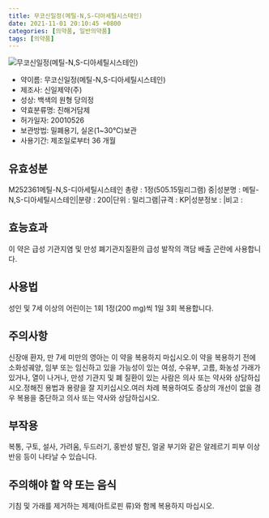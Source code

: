 ```yaml
---
title: 무코신일정(메틸-N,S-디아세틸시스테인)
date: 2021-11-01 20:10:45 +0800
categories: [의약품, 일반의약품]
tags: [의약품]
---
```

![무코신일정(메틸-N,S-디아세틸시스테인)](https://nedrug.mfds.go.kr/pbp/cmn/itemImageDownload/151369816808500008)

- 약이름: 무코신일정(메틸-N,S-디아세틸시스테인)
- 제조사: 신일제약(주)
- 성상: 백색의 원형 당의정
- 약효분류명: 진해거담제
- 허가일자: 20010526
- 보관방법: 밀폐용기, 실온(1~30℃)보관
- 사용기간: 제조일로부터 36 개월
## 유효성분
M252361메틸-N,S-디아세틸시스테인
총량 : 1정(505.15밀리그램) 중|성분명 : 메틸-N,S-디아세틸시스테인|분량 : 200|단위 : 밀리그램|규격 : KP|성분정보 : |비고 :
## 효능효과
이 약은 급성 기관지염 및 만성 폐기관지질환의 급성 발작의 객담 배출 곤란에 사용합니다.
## 사용법
성인 및 7세 이상의 어린이는 1회 1정(200 mg)씩 1일 3회 복용합니다.
## 주의사항
신장애 환자, 만 7세 미만의 영아는 이 약을 복용하지 마십시오.이 약을 복용하기 전에 소화성궤양, 임부 또는 임신하고 있을 가능성이 있는 여성, 수유부, 고름, 화농성 가래가 있거나, 열이 나거나, 만성 기관지 및 폐 질환이 있는 사람은 의사 또는 약사와 상담하십시오.정해진 용법과 용량을 잘 지키십시오.여러 차례 복용하여도 증상의 개선이 없을 경우 복용을 중단하고 의사 또는 약사와 상담하십시오.
## 부작용
복통, 구토, 설사, 가려움, 두드러기, 홍반성 발진, 얼굴 부기와 같은 알레르기 피부 이상반응 등이 나타날 수 있습니다.
## 주의해야 할 약 또는 음식
기침 및 가래를 제거하는 제제(아트로핀 류)와 함께 복용하지 마십시오.
